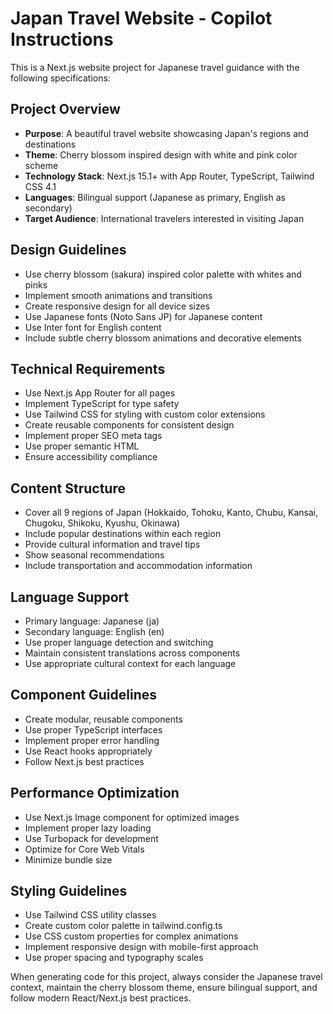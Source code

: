<!-- Use this file to provide workspace-specific custom instructions to Copilot. For more details, visit https://code.visualstudio.com/docs/copilot/copilot-customization#_use-a-githubcopilotinstructionsmd-file -->

# Japan Travel Website - Copilot Instructions

This is a Next.js website project for Japanese travel guidance with the following specifications:

## Project Overview
- **Purpose**: A beautiful travel website showcasing Japan's regions and destinations
- **Theme**: Cherry blossom inspired design with white and pink color scheme
- **Technology Stack**: Next.js 15.1+ with App Router, TypeScript, Tailwind CSS 4.1
- **Languages**: Bilingual support (Japanese as primary, English as secondary)
- **Target Audience**: International travelers interested in visiting Japan

## Design Guidelines
- Use cherry blossom (sakura) inspired color palette with whites and pinks
- Implement smooth animations and transitions
- Create responsive design for all device sizes
- Use Japanese fonts (Noto Sans JP) for Japanese content
- Use Inter font for English content
- Include subtle cherry blossom animations and decorative elements

## Technical Requirements
- Use Next.js App Router for all pages
- Implement TypeScript for type safety
- Use Tailwind CSS for styling with custom color extensions
- Create reusable components for consistent design
- Implement proper SEO meta tags
- Use proper semantic HTML
- Ensure accessibility compliance

## Content Structure
- Cover all 9 regions of Japan (Hokkaido, Tohoku, Kanto, Chubu, Kansai, Chugoku, Shikoku, Kyushu, Okinawa)
- Include popular destinations within each region
- Provide cultural information and travel tips
- Show seasonal recommendations
- Include transportation and accommodation information

## Language Support
- Primary language: Japanese (ja)
- Secondary language: English (en)
- Use proper language detection and switching
- Maintain consistent translations across components
- Use appropriate cultural context for each language

## Component Guidelines
- Create modular, reusable components
- Use proper TypeScript interfaces
- Implement proper error handling
- Use React hooks appropriately
- Follow Next.js best practices

## Performance Optimization
- Use Next.js Image component for optimized images
- Implement proper lazy loading
- Use Turbopack for development
- Optimize for Core Web Vitals
- Minimize bundle size

## Styling Guidelines
- Use Tailwind CSS utility classes
- Create custom color palette in tailwind.config.ts
- Use CSS custom properties for complex animations
- Implement responsive design with mobile-first approach
- Use proper spacing and typography scales

When generating code for this project, always consider the Japanese travel context, maintain the cherry blossom theme, ensure bilingual support, and follow modern React/Next.js best practices.
